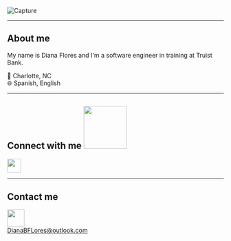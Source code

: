 ![Capture](https://user-images.githubusercontent.com/64798817/122779305-bdad6580-d27b-11eb-80a1-1f896989d63b.PNG)

<hr>

<h2> About me </h2>
My name is Diana Flores and I'm a software engineer in training at Truist Bank.

📍 Charlotte, NC 
<br>
🌐 Spanish, English


<hr>
<h2> Connect with me <img src='https://raw.githubusercontent.com/ShahriarShafin/ShahriarShafin/main/Assets/handshake.gif' width="100px"> </h2>
<a href = 'https://www.linkedin.com/in/diana-flores-471224214/'> <img width = '32px' align= 'center' src="https://raw.githubusercontent.com/rahulbanerjee26/githubAboutMeGenerator/main/icons/linked-in-alt.svg"/></a> 


<hr>
<h2> Contact me </h2>

<a href="DianaBFLores@outlook.com" target="_blank"><div class="img-item" data-src="https://image.flaticon.com/icons/svg/281/281769.svg" data-sub-html=".caption"><img src="https://image.flaticon.com/icons/svg/281/281769.svg" width="40" class="img-shadow img-margin ls-is-cached lazyloaded"> <br> 
  DianaBFLores@outlook.com




<!-- 
<!--<img src="https://user-images.githubusercontent.com/64798817/117347509-321c7880-ae77-11eb-99d4-8e81041d5b76.jpg" alt="Diana headshot" style="width:18px; height:28px" alt="HTML5 Icon" style="width:50px;height:75px;"> 
<hr> 








<!--
**DianaBFlores/DianaBFlores** is a ✨ _special_ ✨ repository because its `README.md` (this file) appears on your GitHub profile.



